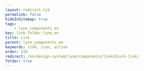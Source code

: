 ```yaml
---
layout: redirect.njk
permalink: false
hideInSitemap: true
tags: 
    - lyne_components_en
key: link-folder-lyne_en
title: Link
parent: lyne_components_en
keywords: link, icon, action
order: 210
redirect: /en/design-system/lyne/components/link/block-link/
folder: true
---
```

